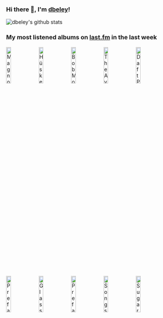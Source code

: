### Hi there 👋, I'm [dbeley](https://dbeley.ovh/en)!

![dbeley's github stats](https://github-readme-stats.vercel.app/api?username=dbeley)

### My most listened albums on [last.fm](https://www.last.fm/user/d_beley) in the last week

[<img src='https://lastfm.freetls.fastly.net/i/u/300x300/14d1913113b64497b9ad6dea89494c06.jpg' width='16%' height='16%' alt='Magnolia Electric Co. - Sojourner'>](https://www.last.fm/music/magnolia%2belectric%2bco./sojourner)&nbsp;
[<img src='https://lastfm.freetls.fastly.net/i/u/300x300/94b932bbe172141a690b17db12f9ac83.jpg' width='16%' height='16%' alt='Hüsker Dü - Zen Arcade'>](https://www.last.fm/music/h%25c3%25bcsker%2bd%25c3%25bc/zen%2barcade)&nbsp;
[<img src='https://lastfm.freetls.fastly.net/i/u/300x300/5306a1c7d2244173c1f2d13659b03d05.png' width='16%' height='16%' alt='Bob Mould - Workbook'>](https://www.last.fm/music/bob%2bmould/workbook)&nbsp;
[<img src='https://lastfm.freetls.fastly.net/i/u/300x300/44210253d8fd4a539cc2b97e512dffd9.png' width='16%' height='16%' alt='The Avalanches - Since I Left You'>](https://www.last.fm/music/the%2bavalanches/since%2bi%2bleft%2byou)&nbsp;
[<img src='https://lastfm.freetls.fastly.net/i/u/300x300/938222f5dd7c4af1818c353234bcd9a7.png' width='16%' height='16%' alt='Daft Punk - Discovery'>](https://www.last.fm/music/daft%2bpunk/discovery)&nbsp;
<br>
[<img src='https://lastfm.freetls.fastly.net/i/u/300x300/9be258d654d000529cc34f76ba6e77d1.jpg' width='16%' height='16%' alt='Prefab Sprout - Jordan: The Comeback'>](https://www.last.fm/music/prefab%2bsprout/jordan%253a%2bthe%2bcomeback)&nbsp;
[<img src='https://lastfm.freetls.fastly.net/i/u/300x300/f34ba55a817a2dd1d97668a01bb03ae8.jpg' width='16%' height='16%' alt='Glass Beach - the first glass beach album'>](https://www.last.fm/music/glass%2bbeach/the%2bfirst%2bglass%2bbeach%2balbum)&nbsp;
[<img src='https://lastfm.freetls.fastly.net/i/u/300x300/f2d44434245c4e0499654b5fd7aa1668.png' width='16%' height='16%' alt='Prefab Sprout - Steve McQueen'>](https://www.last.fm/music/prefab%2bsprout/steve%2bmcqueen)&nbsp;
[<img src='https://lastfm.freetls.fastly.net/i/u/300x300/ce0cb937c169c4dc6a7b9aa9c65e751f.jpg' width='16%' height='16%' alt='Songs: Ohia - The Magnolia Electric Co.'>](https://www.last.fm/music/songs%253a%2bohia/the%2bmagnolia%2belectric%2bco.)&nbsp;
[<img src='https://lastfm.freetls.fastly.net/i/u/300x300/b5b8dfec61a945a7c5782e66bf7fceb5.png' width='16%' height='16%' alt='Sugar - Copper Blue'>](https://www.last.fm/music/sugar/copper%2bblue)&nbsp;
<br>
